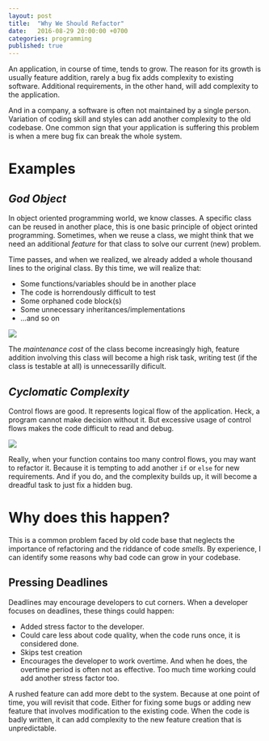 ```yaml
---
layout: post
title:  "Why We Should Refactor"
date:   2016-08-29 20:00:00 +0700
categories: programming
published: true
---
```


An application, in course of time, tends to grow. The reason for its growth is usually feature addition, rarely a bug fix adds complexity to existing software. Additional requirements, in the other hand, will add complexity to the application.

And in a company, a software is often not maintained by a single person. Variation of coding skill and styles can add another complexity to the old codebase. One common sign that your application is suffering this problem is when a mere bug fix can break the whole system.

<!--more-->

# Examples

## _God Object_

In object oriented programming world, we know classes. A specific class can be reused in another place, this is one basic principle of object orinted programming. Sometimes, when we reuse a class, we might think that we need an additional _feature_ for that class to solve our current (new) problem.

Time passes, and when we realized, we already added a whole thousand lines to the original class. By this time, we will realize that:

  * Some functions/variables should be in another place
  * The code is horrendously difficult to test
  * Some orphaned code block(s)
  * Some unnecessary inheritances/implementations
  * ...and so on

<img src="https://hsto.org/storage2/4b3/14a/414/4b314a414b39ff15f116d6f99841b65c.png" />

The _maintenance cost_ of the class become increasingly high, feature addition involving this class will become a high risk task, writing test (if the class is testable at all) is unnecessarilly dificult.

## _Cyclomatic Complexity_

Control flows are good. It represents logical flow of the application. Heck, a program cannot make decision without it. But excessive usage of control flows makes the code difficult to read and debug.

<img src="http://www.expertsmind.com/CMSImages/206_Determine%20the%20cyclomatic%20complexity.png" />

Really, when your function contains too many control flows, you may want to refactor it. Because it is tempting to add another `if` or `else` for new requirements. And if you do, and the complexity builds up, it will become a dreadful task to just fix a hidden bug.

# Why does this happen?

This is a common problem faced by old code base that neglects the importance of refactoring and the riddance of code _smells_. By experience, I can identify some reasons why bad code can grow in your codebase.

## Pressing Deadlines

Deadlines may encourage developers to cut corners. When a developer focuses on deadlines, these things could happen:

  * Added stress factor to the developer.
  * Could care less about code quality, when the code runs once, it is considered done.
  * Skips test creation
  * Encourages the developer to work overtime. And when he does, the overtime period is often not as effective. Too much time working could add another stress factor too.

A rushed feature can add more debt to the system. Because at one point of time, you will revisit that code. Either for fixing some bugs or adding new feature that involves modification to the existing code. When the code is badly written, it can add complexity to the new feature creation that is unpredictable.
